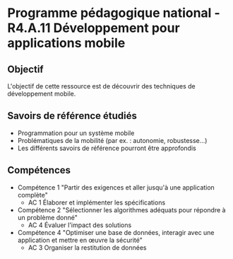 # Programme pédagogique national - R4.A.11 Développement pour applications mobile

##  Objectif 
L'objectif de cette ressource est de découvrir des techniques de développement mobile.

## Savoirs de référence étudiés

* Programmation pour un système mobile
* Problématiques de la mobilité (par ex. : autonomie, robustesse...)
* Les différents savoirs de référence pourront être approfondis

## Compétences

* Compétence 1 "Partir des exigences et aller jusqu'à une application complète"
    * AC 1 Élaborer et implémenter les spécifications
* Compétence 2 "Sélectionner les algorithmes adéquats pour répondre à un problème donné"
    * AC 4 Évaluer l'impact des solutions
* Compétence 4 "Optimiser une base de données, interagir avec une application et mettre en œuvre la sécurité"
    * AC 3 Organiser la restitution de données
